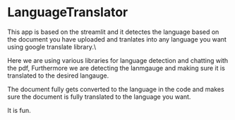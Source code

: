 # LanguageTranslator
This app is based on the streamlit and it detectes the language based on the document you have uploaded and tranlates into any language you want using google translate library.\



Here we are using various libraries for language detection and chatting with the pdf, Furthermore we are detecting the lanmgauge and making sure it is translated to the desired langauge.

The document fully gets converted to the language in the code and makes sure the document is fully translated to the language you want.

It is fun.

